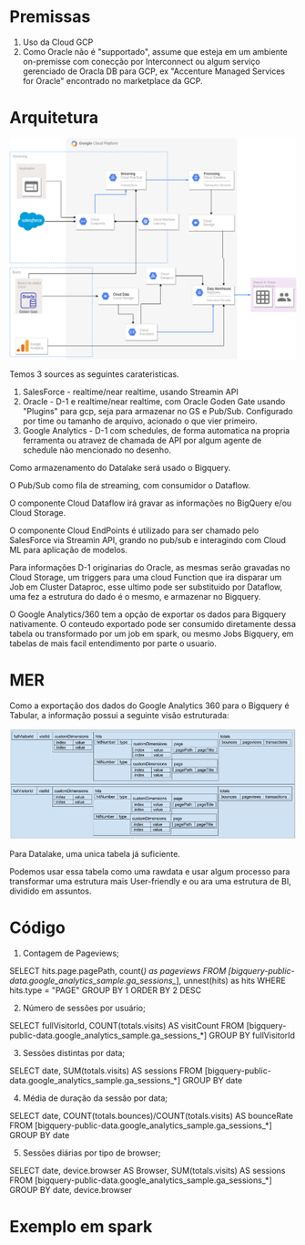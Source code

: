 # Premissas
1. Uso da Cloud GCP
2. Como Oracle não é "supportado", assume que esteja em um ambiente on-premisse com conecção por Interconnect ou algum serviço gerenciado de Oracla DB para GCP, ex "Accenture Managed Services for Oracle" encontrado no marketplace da GCP.

# Arquitetura
![](/arquitetura_gcp.png)

Temos 3 sources as seguintes carateristicas.
1. SalesForce - realtime/near realtime, usando Streamin API
2. Oracle - D-1 e realtime/near realtime, com Oracle Goden Gate usando "Plugins" para gcp, seja para armazenar no GS e Pub/Sub. Configurado por time ou tamanho de arquivo, acionado o que vier primeiro.
3. Google Analytics - D-1 com schedules, de forma automatica na propria ferramenta ou atravez de chamada de API por algum agente de schedule não mencionado no desenho.

Como armazenamento do Datalake será usado o Bigquery.

O Pub/Sub como fila de streaming, com consumidor o Dataflow.

O componente Cloud Dataflow irá gravar as informações no BigQuery e/ou Cloud Storage.

O componente Cloud EndPoints é utilizado para ser chamado pelo SalesForce via Streamin API, grando no pub/sub e interagindo com Cloud ML para aplicação de modelos.

Para informações D-1 originarias do Oracle, as mesmas serão gravadas no Cloud Storage, um triggers para uma cloud Function que ira disparar um Job em Cluster Dataproc, esse ultimo pode ser substituido por Dataflow, uma fez a estrutura do dado é o mesmo, e armazenar no Bigquery.

O Google Analytics/360 tem a opção de exportar os dados para Bigquery nativamente. O conteudo exportado pode ser consumido diretamente dessa tabela ou transformado por um job em spark, ou mesmo Jobs Bigquery, em tabelas de mais facil entendimento por parte o usuario.

# MER
Como a exportação dos dados do Google Analytics 360 para o Bigquery é Tabular, a informação possui a seguinte visão estruturada:

![](/BQ-Rows.png)

Para Datalake, uma unica tabela já suficiente.

Podemos usar essa tabela como uma rawdata e usar algum processo para transformar uma estrutura mais User-friendly e ou ara uma estrutura de BI, dividido em assuntos.



# Código
1. Contagem de Pageviews;

SELECT
  hits.page.pagePath,
  count(*) as pageviews
FROM [bigquery-public-data.google_analytics_sample.ga_sessions_*], unnest(hits) as hits 
WHERE hits.type = "PAGE"
GROUP BY 1
ORDER BY 2 DESC

2. Número de sessões por usuário;

SELECT fullVisitorId, COUNT(totals.visits) AS visitCount
FROM [bigquery-public-data.google_analytics_sample.ga_sessions_*]
GROUP BY fullVisitorId

3. Sessões distintas por data;

SELECT date, 
SUM(totals.visits) AS sessions
FROM [bigquery-public-data.google_analytics_sample.ga_sessions_*]
GROUP BY date

4. Média de duração da sessão por data;

SELECT date, COUNT(totals.bounces)/COUNT(totals.visits) AS bounceRate
FROM [bigquery-public-data.google_analytics_sample.ga_sessions_*]
GROUP BY date

5. Sessões diárias por tipo de browser;

SELECT date, device.browser AS Browser,
SUM(totals.visits) AS sessions
FROM [bigquery-public-data.google_analytics_sample.ga_sessions_*]
GROUP BY date, device.browser

# Exemplo em spark
